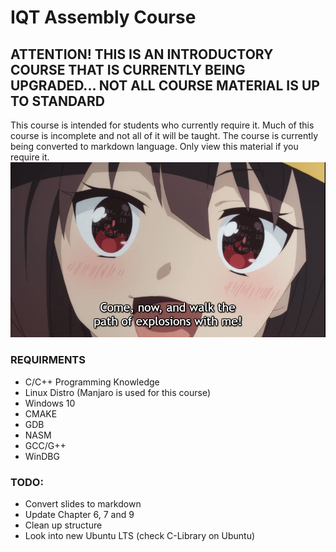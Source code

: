 # IQT Assembly Course 
## ATTENTION! THIS IS AN INTRODUCTORY COURSE THAT IS CURRENTLY BEING UPGRADED... NOT ALL COURSE MATERIAL IS UP TO STANDARD 
This course is intended for students who currently require it. Much of this course is incomplete and not all of it will be taught. The course is currently being converted to markdown language. Only view this material if you require it. 
![image](imgs/2fc.png)
### REQUIRMENTS
- C/C++ Programming Knowledge
- Linux Distro (Manjaro is used for this course)
- Windows 10
- CMAKE
- GDB
- NASM
- GCC/G++
- WinDBG

### TODO: 
* Convert slides to markdown 
* Update Chapter 6, 7 and 9
* Clean up structure
* Look into new Ubuntu LTS (check C-Library on Ubuntu)
